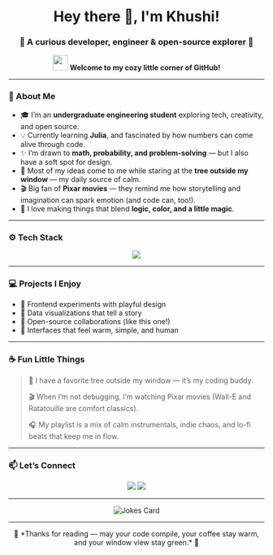 <h1 align="center">Hey there 👋, I'm Khushi!</h1>
<h3 align="center">🌷 A curious developer, engineer & open-source explorer 🧭</h3>

<p align="center">
  <img src="https://media.giphy.com/media/hvRJCLFzcasrR4ia7z/giphy.gif" width="30">  
  <b>Welcome to my cozy little corner of GitHub!</b>
</p>

---

### 🌸 About Me  
- 🎓 I’m an **undergraduate engineering student** exploring tech, creativity, and open source.  
- 💡 Currently learning **Julia**, and fascinated by how numbers can come alive through code.  
- ✨ I’m drawn to **math, probability, and problem-solving** — but I also have a soft spot for design.  
- 🌳 Most of my ideas come to me while staring at the **tree outside my window** — my daily source of calm.  
- 🎬 Big fan of **Pixar movies** — they remind me how storytelling and imagination can spark emotion (and code can, too!).  
- 🌻 I love making things that blend **logic, color, and a little magic**.  

---

### ⚙️ Tech Stack
<p align="center">
  <img src="https://skillicons.dev/icons?i=html,css,js,react,python,julia,git,github,figma,vscode&theme=light" />
</p>

---

### 💻 Projects I Enjoy
- 🌼 Frontend experiments with playful design  
- 🧩 Data visualizations that tell a story  
- 💬 Open-source collaborations (like this one!)  
- 🎨 Interfaces that feel warm, simple, and human  

---
### ☕ Fun Little Things  
> 🌳 I have a favorite tree outside my window — it’s my coding buddy.  
>  
> 🎬 When I’m not debugging, I’m watching Pixar movies (Wall-E and Ratatouille are comfort classics).  
>  
> 🎧 My playlist is a mix of calm instrumentals, indie chaos, and lo-fi beats that keep me in flow.  

---
### 📫 Let’s Connect
<p align="center">
  <a href="https://github.com/khushiiiip" target="_blank"><img src="https://img.shields.io/badge/GitHub-000?style=for-the-badge&logo=github&logoColor=white" /></a>
  <a href="mailto:khushipanghal08@gmail.com"><img src="https://img.shields.io/badge/Email-D14836?style=for-the-badge&logo=gmail&logoColor=white" /></a>
</p>

---

<p align="center">
  <img src="https://readme-jokes.vercel.app/api" alt="Jokes Card" />
</p>

---

<p align="center">
  🌿 *Thanks for reading — may your code compile, your coffee stay warm, and your window view stay green.* 🌿  
</p>
